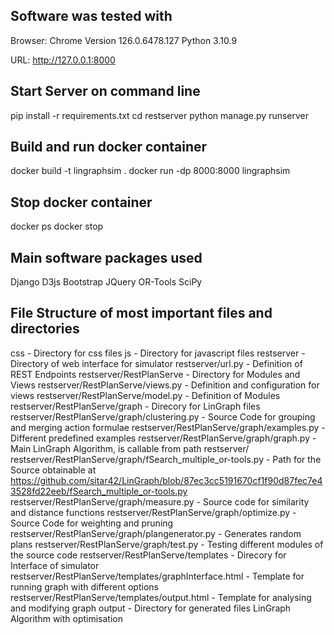 Software was tested with
------------------------
Browser: Chrome Version 126.0.6478.127
Python 3.10.9

URL: http://127.0.0.1:8000

Start Server on command line
----------------------------
pip install -r requirements.txt
cd restserver
python manage.py runserver

Build and run docker container
------------------------------
docker build -t lingraphsim .
docker run -dp 8000:8000 lingraphsim

Stop docker container
---------------------
docker ps 
docker stop <container-id>

Main software packages used
---------------------------
Django
D3js
Bootstrap
JQuery
OR-Tools
SciPy

File Structure of most important files and directories
------------------------------------------------------
css                                                             - Directory for css files
js                                                              - Directory for javascript files
restserver                                                      - Directory of web interface for simulator
restserver/url.py                                               - Definition of REST Endpoints
restserver/RestPlanServe                                        - Directory for Modules and Views
restserver/RestPlanServe/views.py                               - Definition and configuration for views
restserver/RestPlanServe/model.py                               - Definition of Modules
restserver/RestPlanServe/graph                                  - Direcory for LinGraph files
restserver/RestPlanServe/graph/clustering.py                    - Source Code for grouping and merging action formulae
restserver/RestPlanServe/graph/examples.py                      - Different predefined examples
restserver/RestPlanServe/graph/graph.py                         - Main LinGraph Algorithm, is callable from path restserver/
restserver/RestPlanServe/graph/fSearch_multiple_or-tools.py     - Path for the Source obtainable at https://github.com/sitar42/LinGraph/blob/87ec3cc5191670cf1f90d87fec7e43528fd22eeb/fSearch_multiple_or-tools.py
restserver/RestPlanServe/graph/measure.py                       - Source code for similarity and distance functions
restserver/RestPlanServe/graph/optimize.py                      - Source Code for weighting and pruning
restserver/RestPlanServe/graph/plangenerator.py                 - Generates random plans
restserver/RestPlanServe/graph/test.py                          - Testing different modules of the source code 
restserver/RestPlanServe/templates                              - Direcory for Interface of simulator
restserver/RestPlanServe/templates/graphInterface.html          - Template for running graph with different options
restserver/RestPlanServe/templates/output.html                  - Template for analysing and modifying graph
output                                                          - Directory for generated files LinGraph Algorithm with optimisation

